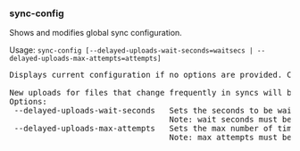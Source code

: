 ### sync-config
Shows and modifies global sync configuration.

Usage: `sync-config [--delayed-uploads-wait-seconds=waitsecs | --delayed-uploads-max-attempts=attempts]`
<pre>
Displays current configuration if no options are provided. Configuration values are persisted across restarts.

New uploads for files that change frequently in syncs will be delayed until a wait time passes.
Options:
 --delayed-uploads-wait-seconds   Sets the seconds to be waited before a file that's being delayed is uploaded again. Default is 30 minutes (1800 seconds).
                                  Note: wait seconds must be between 60 and 86399 (inclusive).
 --delayed-uploads-max-attempts   Sets the max number of times a file can change in quick succession before it starts to get delayed. Default is 2.
                                  Note: max attempts must be between 2 and 5 (inclusive).
</pre>

